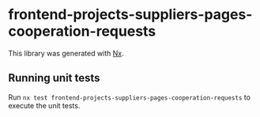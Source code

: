 # frontend-projects-suppliers-pages-cooperation-requests

This library was generated with [Nx](https://nx.dev).

## Running unit tests

Run `nx test frontend-projects-suppliers-pages-cooperation-requests` to execute the unit tests.
